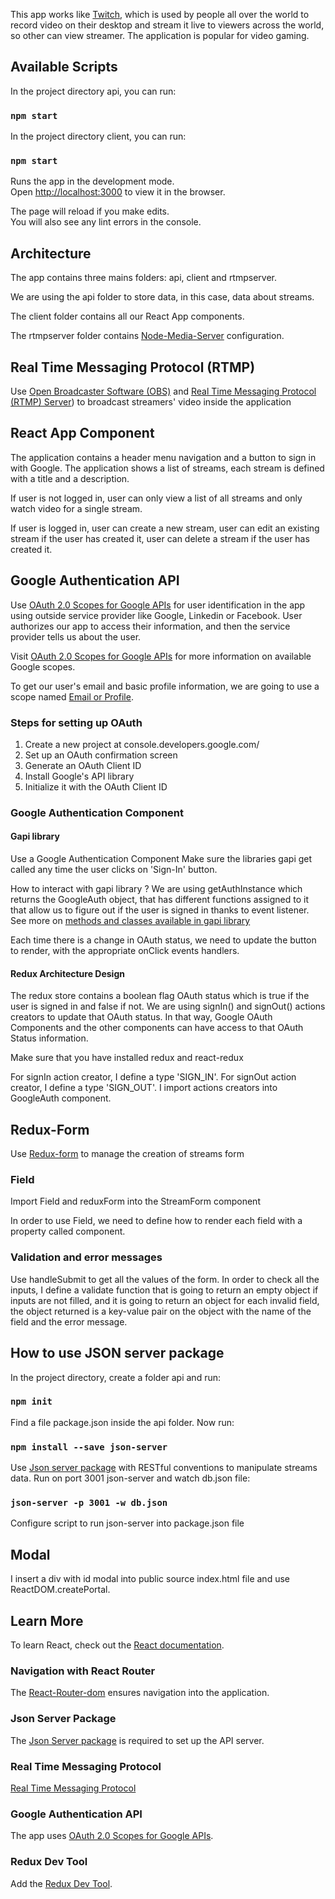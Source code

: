 
This app works like [Twitch](https://www.twitch.tv/), which is used by people all over the world to record video on their desktop and stream it live to viewers across the world, so other can view streamer. The application is popular for video gaming.

## Available Scripts

In the project directory api, you can run:

### `npm start`

In the project directory client, you can run:

### `npm start`

Runs the app in the development mode.<br />
Open [http://localhost:3000](http://localhost:3000) to view it in the browser.

The page will reload if you make edits.<br />
You will also see any lint errors in the console.

## Architecture

The app contains three mains folders: api, client and rtmpserver.

We are using the api folder to store data, in this case, data about streams.

The client folder contains all our React App components.

The rtmpserver folder contains [Node-Media-Server](https://github.com/illuspas/Node-Media-Server) configuration.

## Real Time Messaging Protocol (RTMP)

Use [Open Broadcaster Software (OBS)](https://obsproject.com/fr) and [Real Time Messaging Protocol (RTMP) Server](https://www.adobe.com/devnet/rtmp.html)) to broadcast streamers' video inside the application

## React App Component

The application contains a header menu navigation and a button to sign in with Google. The application shows a list of streams, each stream is defined with a title and a description.

If user is not logged in, user can only view a list of all streams and only watch video for a single stream. 

If user is logged in, user can create a new stream, user can edit an existing stream if the user has created it, user can delete a stream if the user has created it.

## Google Authentication API

Use [OAuth 2.0 Scopes for Google APIs](https://developers.google.com/identity/protocols/googlescopes) for user identification in the app using outside service provider like Google, Linkedin or Facebook. User authorizes our app to access their information, and then the service provider tells us about the user.

Visit [OAuth 2.0 Scopes for Google APIs](https://developers.google.com/identity/protocols/googlescopes) for more information on available Google scopes.

To get our user's email and basic profile information, we are going to use a scope named [Email or Profile](https://developers.google.com/identity/).

### Steps for setting up OAuth

1. Create a new project at console.developers.google.com/
2. Set up an OAuth confirmation screen
3. Generate an OAuth Client ID
4. Install Google's API library
5. Initialize it with the OAuth Client ID

### Google Authentication Component

#### Gapi library

Use a Google Authentication Component
Make sure the libraries gapi get called any time the user clicks on 'Sign-In' button.

How to interact with gapi library ?
We are using getAuthInstance which returns the GoogleAuth object, that has different functions assigned to it that allow us to figure out if the user is signed in thanks to event listener. 
See more on [methods and classes available in gapi library](https://developers.google.com/identity/sign-in/web/reference)

Each time there is a change in OAuth status, we need to update the button to render, with the appropriate onClick events handlers.

#### Redux Architecture Design

The redux store contains a boolean flag OAuth status which is true if the user is signed in and false if not. We are using signIn() and signOut() actions creators to update that OAuth status. In that way,  Google OAuth Components and the other components can have access to that OAuth Status information. 

Make sure that you have installed redux and react-redux

For signIn action creator, I define a type 'SIGN_IN'.
For signOut action creator, I define a type 'SIGN_OUT'.
I import actions creators into GoogleAuth component.

## Redux-Form

Use [Redux-form](https://redux-form.com/8.3.0/) to manage the creation of streams form

### Field

Import Field and reduxForm into the StreamForm component 

In order to use Field, we need to define how to render each field with a property called component.

### Validation and error messages

Use handleSubmit to get all the values of the form. In order to check all the inputs, I define a validate function that is going to return an empty object if inputs are not filled, and it is going to return an object for each invalid field, the object returned is a key-value pair on the object with the name of the field and the error message.

## How to use JSON server package

In the project directory, create a folder api and run:

### `npm init`

Find a file package.json inside the api folder. Now run:

### `npm install --save json-server`

Use [Json server package](https://www.npmjs.com/package/json-server) with RESTful conventions to manipulate streams data. Run on port 3001 json-server and watch db.json file:

### `json-server -p 3001 -w db.json`

Configure script to run json-server into package.json file

## Modal

I insert a div with id modal into public source index.html file and use ReactDOM.createPortal.

## Learn More

To learn React, check out the [React documentation](https://reactjs.org/).

### Navigation with React Router

The [React-Router-dom](https://www.npmjs.com/package/react-router-dom) ensures navigation into the application.

### Json Server Package

The [Json Server package](https://www.npmjs.com/package/json-server) is required to set up the API server.

### Real Time Messaging Protocol

[Real Time Messaging Protocol](https://www.adobe.com/devnet/rtmp.html)

### Google Authentication API

The app uses [OAuth 2.0 Scopes for Google APIs](https://developers.google.com/identity/protocols/googlescopes).

### Redux Dev Tool

Add the [Redux Dev Tool](https://chrome.google.com/webstore/detail/redux-devtools/lmhkpmbekcpmknklioeibfkpmmfibljd?hl=fr).







